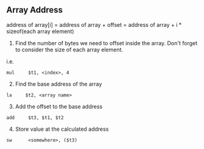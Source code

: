 ## Array Address


address of array[i] = address of array + offset 
= address of array + i * sizeof(each array element)

1) Find the number of bytes we need to offset inside the array.
Don't forget to consider the size of each array element.


i.e.
```
mul     $t1, <index>, 4 
```

2) Find the base address of the array

```
la     $t2, <array name> 
```

3) Add the offset to the base address

```
add     $t3, $t1, $t2
```

4) Store value at the calculated address

```
sw      <somewhere>, ($t3)
```

